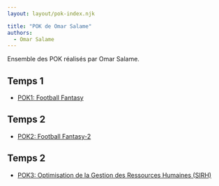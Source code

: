 ```yaml
---
layout: layout/pok-index.njk

title: "POK de Omar Salame"
authors:
  - Omar Salame
---
```


Ensemble des POK réalisés par Omar Salame.

## Temps 1

* [POK1: Football Fantasy](./temps-1)

## Temps 2
* [POK2: Football Fantasy-2](./temps-2)

## Temps 2
* [POK3: Optimisation de la Gestion des Ressources Humaines (SIRH) ](./temps-3)

